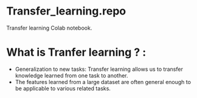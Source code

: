 # Transfer_learning.repo
Transfer learning Colab notebook.
# What is Tranfer learning ? :
- Generalization to new tasks: Transfer learning allows us to transfer knowledge learned from one task to another.
- The features learned from a large dataset are often general enough to be applicable to various related tasks.
